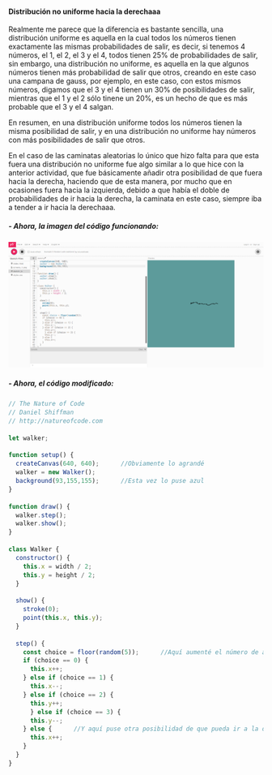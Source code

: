 #### Distribución no uniforme hacia la derechaaa

Realmente me parece que la diferencia es bastante sencilla, una distribución uniforme es aquella en la cual todos los números tienen exactamente las mismas probabilidades de salir, es decir, si tenemos 4 números, 
el 1, el 2, el 3 y el 4, todos tienen 25% de probabilidades de salir, sin embargo, una distribución no uniforme, es aquella en la que algunos números tienen más probabilidad de salir que otros, creando en este caso
una campana de gauss, por ejemplo, en este caso, con estos mismos números, digamos que el 3 y el 4 tienen un 30% de posibilidades de salir, mientras que el 1 y el 2 sólo tinene un 20%, es un hecho de que es
más probable que el 3 y el 4 salgan.

En resumen, en una distribución uniforme todos los números tienen la misma posibilidad de salir, y en una distribución no uniforme hay números con más posibilidades de salir que otros.

En el caso de las caminatas aleatorias lo único que hizo falta para que esta fuera una distribución no uniforme fue algo similar a lo que hice con la anterior actividad, que fue básicamente añadir 
otra posibilidad de que fuera hacia la derecha, haciendo que de esta manera, por mucho que en ocasiones fuera hacia la izquierda, debido a que había el doble de probabilidades de ir hacia la derecha, la caminata en 
este caso, siempre iba a tender a ir hacia la derechaaa.


##### - Ahora, la imagen del código funcionando:

![Caminatas Aleatorias](../../../../assets/CaminatasAleatorias_NoUniforme_001.png)

##### - Ahora, el código modificado:
```javascript
// The Nature of Code
// Daniel Shiffman
// http://natureofcode.com

let walker;

function setup() {
  createCanvas(640, 640);      //Obviamente lo agrandé 
  walker = new Walker();
  background(93,155,155);      //Esta vez lo puse azul
}

function draw() {
  walker.step();
  walker.show();
}

class Walker {
  constructor() {
    this.x = width / 2;
    this.y = height / 2;
  }

  show() {
    stroke(0);
    point(this.x, this.y);
  }

  step() {
    const choice = floor(random(5));      //Aquí aumenté el número de aleatoreidades
    if (choice == 0) {
      this.x++;
    } else if (choice == 1) {
      this.x--;
    } else if (choice == 2) {
      this.y++;
      } else if (choice == 3) {
      this.y--;
    } else {      //Y aquí puse otra posibilidad de que pueda ir a la derecha, de esa manera aunque a veces se devuelve, tiende a ir más hacia allá
      this.x++;
    }
  }
}
```
